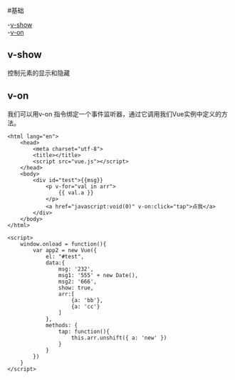 #基础

-[v-show](#v-show)  
-[v-on](#v-on)  

## v-show
 
 控制元素的显示和隐藏


## v-on

我们可以用v-on 指令绑定一个事件监听器，通过它调用我们Vue实例中定义的方法。  

```
<html lang="en">
	<head>
		<meta charset="utf-8">
		<title></title>
		<script src="vue.js"></script>
	</head>
	<body>
		<div id="test">{{msg}}
			<p v-for="val in arr">
				{{ val.a }}
			</p>
			<a href="javascript:void(0)" v-on:click="tap">点我</a>
		</div>
	</body>
</html>

<script>
	window.onload = function(){
		var app2 = new Vue({
			el: "#test",
			data:{
				msg: '232',
				msg1: '555' + new Date(),
				msg2: '666',
				show: true,
				arr:[
					{a: 'bb'},
					{a: 'cc'}
				]
			},
			methods: {
				tap: function(){
					this.arr.unshift({ a: 'new' })
				}
			}
		})
	}
</script>

```